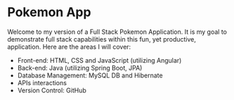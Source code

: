 # Pokemon App

Welcome to my version of a Full Stack Pokemon Application. It is my goal to demonstrate full stack capabilities within this fun, yet productive, application. Here are the areas I will cover:

- Front-end: HTML, CSS and JavaScript (utilizing Angular)
- Back-end: Java (utilizing Spring Boot, JPA)
- Database Management: MySQL DB and Hibernate
- APIs interactions
- Version Control: GitHub
